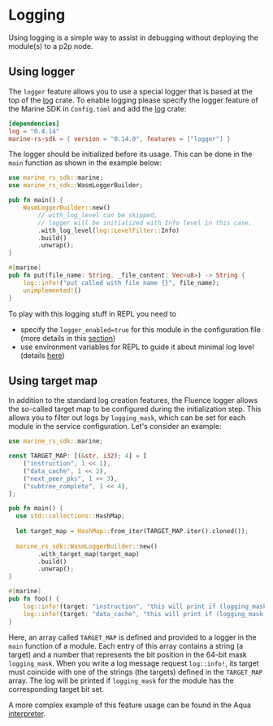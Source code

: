 # Logging

Using logging is a simple way to assist in debugging without deploying the module(s) to a p2p node.

## Using logger

The `logger` feature allows you to use a special logger that is based at the top of the [log](https://crates.io/crates/log) crate. To enable logging please specify the logger feature of the Marine SDK in `Config.toml` and add the [log](https://crates.io/crates/log) crate:

```toml
[dependencies]
log = "0.4.14"
marine-rs-sdk = { version = "0.14.0", features = ["logger"] }
```

The logger should be initialized before its usage. This can be done in the `main` function as shown in the example below:

```rust
use marine_rs_sdk::marine;
use marine_rs_sdk::WasmLoggerBuilder;

pub fn main() {
    WasmLoggerBuilder::new()
        // with_log_level can be skipped,
        // logger will be initialized with Info level in this case.
        .with_log_level(log::LevelFilter::Info)
        .build()
        .unwrap();
}

#[marine]
pub fn put(file_name: String, _file_content: Vec<u8>) -> String {
    log::info!("put called with file name {}", file_name);
    unimplemented!()
}
```

To play with this logging stuff in REPL you need to

* specify the `logger_enabled=true` for this module in the configuration file (more details in this [section](../../marine-runtime/configuration-file.md#logger_enabled))
* use environment variables for REPL to guide it about minimal log level (details [here](../../marine-tooling-reference/marine-repl.md#enabling-logger))

## Using target map

In addition to the standard log creation features, the Fluence logger allows the so-called target map to be configured during the initialization step. This allows you to filter out logs by `logging_mask`, which can be set for each module in the service configuration. Let's consider an example:

```rust
use marine_rs_sdk::marine;

const TARGET_MAP: [(&str, i32); 4] = [
    ("instruction", 1 << 1),
    ("data_cache", 1 << 2),
    ("next_peer_pks", 1 << 3),
    ("subtree_complete", 1 << 4),
];

pub fn main() {
  use std::collections::HashMap;
  
  let target_map = HashMap::from_iter(TARGET_MAP.iter().cloned());
    
  marine_rs_sdk::WasmLoggerBuilder::new()
        .with_target_map(target_map)
        .build()
        .unwrap();
}

#[marine]
pub fn foo() {
    log::info!(target: "instruction", "this will print if (logging_mask & 1) != 0");
    log::info!(target: "data_cache", "this will print if (logging_mask & 2) != 0");
}
```

Here, an array called `TARGET_MAP` is defined and provided to a logger in the `main` function of a module. Each entry of this array contains a string (a target) and a number that represents the bit position in the 64-bit mask `logging_mask`. When you write a log message request `log::info!`, its target must coincide with one of the strings (the targets) defined in the `TARGET_MAP` array. The log will be printed if `logging_mask` for the module has the corresponding target bit set.

A more complex example of this feature usage can be found in the Aqua [interpreter](https://github.com/fluencelabs/aquamarine/blob/e5244db6a12034022a6750f5352583d0b3885401/interpreter-lib/src/log_targets.rs).
